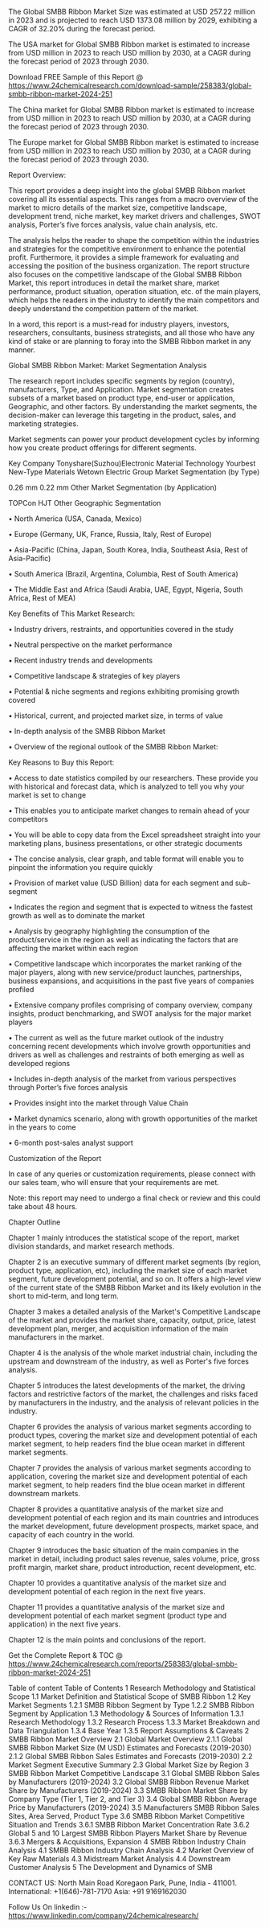 The Global SMBB Ribbon Market Size was estimated at USD 257.22 million in 2023 and is projected to reach USD 1373.08 million by 2029, exhibiting a CAGR of 32.20% during the forecast period.

The USA market for Global SMBB Ribbon market is estimated to increase from USD million in 2023 to reach USD million by 2030, at a CAGR during the forecast period of 2023 through 2030.

Download FREE Sample of this Report @ https://www.24chemicalresearch.com/download-sample/258383/global-smbb-ribbon-market-2024-251

The China market for Global SMBB Ribbon market is estimated to increase from USD million in 2023 to reach USD million by 2030, at a CAGR during the forecast period of 2023 through 2030.

The Europe market for Global SMBB Ribbon market is estimated to increase from USD million in 2023 to reach USD million by 2030, at a CAGR during the forecast period of 2023 through 2030.

Report Overview:

This report provides a deep insight into the global SMBB Ribbon market covering all its essential aspects. This ranges from a macro overview of the market to micro details of the market size, competitive landscape, development trend, niche market, key market drivers and challenges, SWOT analysis, Porter’s five forces analysis, value chain analysis, etc.

The analysis helps the reader to shape the competition within the industries and strategies for the competitive environment to enhance the potential profit. Furthermore, it provides a simple framework for evaluating and accessing the position of the business organization. The report structure also focuses on the competitive landscape of the Global SMBB Ribbon Market, this report introduces in detail the market share, market performance, product situation, operation situation, etc. of the main players, which helps the readers in the industry to identify the main competitors and deeply understand the competition pattern of the market.

In a word, this report is a must-read for industry players, investors, researchers, consultants, business strategists, and all those who have any kind of stake or are planning to foray into the SMBB Ribbon market in any manner.

Global SMBB Ribbon Market: Market Segmentation Analysis

The research report includes specific segments by region (country), manufacturers, Type, and Application. Market segmentation creates subsets of a market based on product type, end-user or application, Geographic, and other factors. By understanding the market segments, the decision-maker can leverage this targeting in the product, sales, and marketing strategies.

Market segments can power your product development cycles by informing how you create product offerings for different segments.

Key Company
Tonyshare(Suzhou)Electronic Material Technology
Yourbest New-Type Materials
Wetown Electric Group
Market Segmentation (by Type)

0.26 mm
0.22 mm
Other
Market Segmentation (by Application)

TOPCon
HJT
Other
Geographic Segmentation

• North America (USA, Canada, Mexico)

• Europe (Germany, UK, France, Russia, Italy, Rest of Europe)

• Asia-Pacific (China, Japan, South Korea, India, Southeast Asia, Rest of Asia-Pacific)

• South America (Brazil, Argentina, Columbia, Rest of South America)

• The Middle East and Africa (Saudi Arabia, UAE, Egypt, Nigeria, South Africa, Rest of MEA)

Key Benefits of This Market Research:

• Industry drivers, restraints, and opportunities covered in the study

• Neutral perspective on the market performance

• Recent industry trends and developments

• Competitive landscape & strategies of key players

• Potential & niche segments and regions exhibiting promising growth covered

• Historical, current, and projected market size, in terms of value

• In-depth analysis of the SMBB Ribbon Market

• Overview of the regional outlook of the SMBB Ribbon Market:

Key Reasons to Buy this Report:

• Access to date statistics compiled by our researchers. These provide you with historical and forecast data, which is analyzed to tell you why your market is set to change

• This enables you to anticipate market changes to remain ahead of your competitors

• You will be able to copy data from the Excel spreadsheet straight into your marketing plans, business presentations, or other strategic documents

• The concise analysis, clear graph, and table format will enable you to pinpoint the information you require quickly

• Provision of market value (USD Billion) data for each segment and sub-segment

• Indicates the region and segment that is expected to witness the fastest growth as well as to dominate the market

• Analysis by geography highlighting the consumption of the product/service in the region as well as indicating the factors that are affecting the market within each region

• Competitive landscape which incorporates the market ranking of the major players, along with new service/product launches, partnerships, business expansions, and acquisitions in the past five years of companies profiled

• Extensive company profiles comprising of company overview, company insights, product benchmarking, and SWOT analysis for the major market players

• The current as well as the future market outlook of the industry concerning recent developments which involve growth opportunities and drivers as well as challenges and restraints of both emerging as well as developed regions

• Includes in-depth analysis of the market from various perspectives through Porter’s five forces analysis

• Provides insight into the market through Value Chain

• Market dynamics scenario, along with growth opportunities of the market in the years to come

• 6-month post-sales analyst support

Customization of the Report

In case of any queries or customization requirements, please connect with our sales team, who will ensure that your requirements are met.

Note: this report may need to undergo a final check or review and this could take about 48 hours.

Chapter Outline

Chapter 1 mainly introduces the statistical scope of the report, market division standards, and market research methods.

Chapter 2 is an executive summary of different market segments (by region, product type, application, etc), including the market size of each market segment, future development potential, and so on. It offers a high-level view of the current state of the SMBB Ribbon Market and its likely evolution in the short to mid-term, and long term.

Chapter 3 makes a detailed analysis of the Market's Competitive Landscape of the market and provides the market share, capacity, output, price, latest development plan, merger, and acquisition information of the main manufacturers in the market.

Chapter 4 is the analysis of the whole market industrial chain, including the upstream and downstream of the industry, as well as Porter's five forces analysis.

Chapter 5 introduces the latest developments of the market, the driving factors and restrictive factors of the market, the challenges and risks faced by manufacturers in the industry, and the analysis of relevant policies in the industry.

Chapter 6 provides the analysis of various market segments according to product types, covering the market size and development potential of each market segment, to help readers find the blue ocean market in different market segments.

Chapter 7 provides the analysis of various market segments according to application, covering the market size and development potential of each market segment, to help readers find the blue ocean market in different downstream markets.

Chapter 8 provides a quantitative analysis of the market size and development potential of each region and its main countries and introduces the market development, future development prospects, market space, and capacity of each country in the world.

Chapter 9 introduces the basic situation of the main companies in the market in detail, including product sales revenue, sales volume, price, gross profit margin, market share, product introduction, recent development, etc.

Chapter 10 provides a quantitative analysis of the market size and development potential of each region in the next five years.

Chapter 11 provides a quantitative analysis of the market size and development potential of each market segment (product type and application) in the next five years.

Chapter 12 is the main points and conclusions of the report.

Get the Complete Report & TOC @ https://www.24chemicalresearch.com/reports/258383/global-smbb-ribbon-market-2024-251

Table of content
Table of Contents
1 Research Methodology and Statistical Scope
1.1 Market Definition and Statistical Scope of SMBB Ribbon
1.2 Key Market Segments
1.2.1 SMBB Ribbon Segment by Type
1.2.2 SMBB Ribbon Segment by Application
1.3 Methodology & Sources of Information
1.3.1 Research Methodology
1.3.2 Research Process
1.3.3 Market Breakdown and Data Triangulation
1.3.4 Base Year
1.3.5 Report Assumptions & Caveats
2 SMBB Ribbon Market Overview
2.1 Global Market Overview
2.1.1 Global SMBB Ribbon Market Size (M USD) Estimates and Forecasts (2019-2030)
2.1.2 Global SMBB Ribbon Sales Estimates and Forecasts (2019-2030)
2.2 Market Segment Executive Summary
2.3 Global Market Size by Region
3 SMBB Ribbon Market Competitive Landscape
3.1 Global SMBB Ribbon Sales by Manufacturers (2019-2024)
3.2 Global SMBB Ribbon Revenue Market Share by Manufacturers (2019-2024)
3.3 SMBB Ribbon Market Share by Company Type (Tier 1, Tier 2, and Tier 3)
3.4 Global SMBB Ribbon Average Price by Manufacturers (2019-2024)
3.5 Manufacturers SMBB Ribbon Sales Sites, Area Served, Product Type
3.6 SMBB Ribbon Market Competitive Situation and Trends
3.6.1 SMBB Ribbon Market Concentration Rate
3.6.2 Global 5 and 10 Largest SMBB Ribbon Players Market Share by Revenue
3.6.3 Mergers & Acquisitions, Expansion
4 SMBB Ribbon Industry Chain Analysis
4.1 SMBB Ribbon Industry Chain Analysis
4.2 Market Overview of Key Raw Materials
4.3 Midstream Market Analysis
4.4 Downstream Customer Analysis
5 The Development and Dynamics of SMB

CONTACT US:
North Main Road Koregaon Park, Pune, India - 411001.
International: +1(646)-781-7170
Asia: +91 9169162030

Follow Us On linkedin :- https://www.linkedin.com/company/24chemicalresearch/
